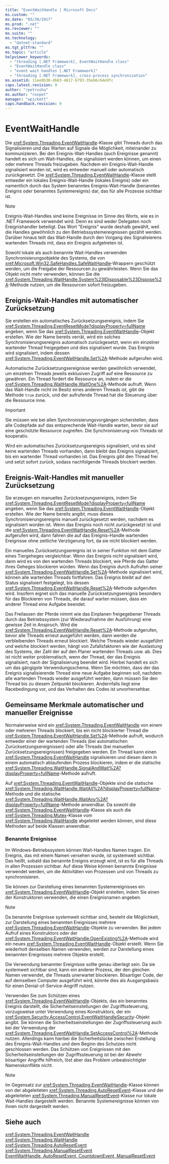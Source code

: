 ```yaml
---
title: "EventWaitHandle | Microsoft Docs"
ms.custom: ""
ms.date: "03/30/2017"
ms.prod: ".net"
ms.reviewer: ""
ms.suite: ""
ms.technology: 
  - "dotnet-standard"
ms.tgt_pltfrm: ""
ms.topic: "article"
helpviewer_keywords: 
  - "threading [.NET Framework], EventWaitHandle class"
  - "EventWaitHandle class"
  - "event wait handles [.NET Framework]"
  - "threading [.NET Framework], cross-process synchronization"
ms.assetid: 11ee0b38-d663-4617-b793-35eb6c64e9fc
caps.latest.revision: 9
author: "rpetrusha"
ms.author: "ronpet"
manager: "wpickett"
caps.handback.revision: 9
---
```

# EventWaitHandle
Die <xref:System.Threading.EventWaitHandle>\-Klasse gibt Threads durch das Signalisieren und das Warten auf Signale die Möglichkeit, miteinander zu kommunizieren.  Bei den Ereignis\-Wait\-Handles \(auch Ereignisse genannt\) handelt es sich um Wait\-Handles, die signalisiert werden können, um einen oder mehrere Threads freizugeben.  Nachdem ein Ereignis\-Wait\-Handle signalisiert worden ist, wird es entweder manuell oder automatisch zurückgesetzt.  Die <xref:System.Threading.EventWaitHandle>\-Klasse stellt entweder ein lokales Ereignis\-Wait\-Handle \(lokales Ereignis\) oder ein namentlich durch das System benanntes Ereignis\-Wait\-Handle \(benanntes Ereignis oder benanntes Systemereignis\) dar, das für alle Prozesse sichtbar ist.  
  
> [!NOTE]
>  Ereignis\-Wait\-Handles sind keine Ereignisse im Sinne des Worts, wie es in .NET Framework verwendet wird.  Denn es sind weder Delegaten noch Ereignishandler beteiligt.  Das Wort "Ereignis" wurde deshalb gewählt, weil die Handles gewöhnlich zu den Betriebssystemereignissen gezählt werden. Darüber hinaus teilt das Wait\-Handle durch den Vorgang des Signalisierens wartenden Threads mit, dass ein Ereignis aufgetreten ist.  
  
 Sowohl lokale als auch benannte Wait\-Handles verwenden Synchronisierungsobjekte des Systems, die von <xref:Microsoft.Win32.SafeHandles.SafeWaitHandle>\-Wrappern geschützt werden, um die Freigabe der Ressourcen zu gewährleisten.  Wenn Sie das Objekt nicht mehr verwenden, können Sie die <xref:System.Threading.WaitHandle.System%23IDisposable%23Dispose%2A>\-Methode nutzen, um die Ressourcen sofort freizugeben.  
  
## Ereignis\-Wait\-Handles mit automatischer Zurücksetzung  
 Sie erstellen ein automatisches Zurücksetzungsereignis, indem Sie <xref:System.Threading.EventResetMode?displayProperty=fullName> angeben, wenn Sie das <xref:System.Threading.EventWaitHandle>\-Objekt erstellen.  Wie der Name bereits verrät, wird ein solches Synchronisierungsereignis automatisch zurückgesetzt, wenn ein einzelner wartender Thread freigegeben und dies signalisiert wurde.  Das Ereignis wird signalisiert, indem dessen <xref:System.Threading.EventWaitHandle.Set%2A>\-Methode aufgerufen wird.  
  
 Automatische Zurücksetzungsereignisse werden gewöhnlich verwendet, um einzelnen Threads jeweils exklusiven Zugriff auf eine Ressource zu gewähren.  Ein Thread fordert die Ressource an, indem er die <xref:System.Threading.WaitHandle.WaitOne%2A>\-Methode aufruft.  Wenn das Wait\-Handle nicht im Besitz eines anderen Threads ist, gibt die Methode `true` zurück, und der aufrufende Thread hat die Steuerung über die Ressource inne.  
  
> [!IMPORTANT]
>  Sie müssen wie bei allen Synchronisierungsvorgängen sicherstellen, dass alle Codepfade auf das entsprechende Wait\-Handle warten, bevor sie auf eine geschützte Ressource zugreifen.  Die Synchronisierung von Threads ist kooperativ.  
  
 Wird ein automatisches Zurücksetzungsereignis signalisiert, und es sind keine wartenden Threads vorhanden, dann bleibt das Ereignis signalisiert, bis ein wartender Thread vorhanden ist.  Das Ereignis gibt den Thread frei und setzt sofort zurück, sodass nachfolgende Threads blockiert werden.  
  
## Ereignis\-Wait\-Handles mit manueller Zurücksetzung  
 Sie erzeugen ein manuelles Zurücksetzungsereignis, indem Sie <xref:System.Threading.EventResetMode?displayProperty=fullName> angeben, wenn Sie das <xref:System.Threading.EventWaitHandle>\-Objekt erstellen.  Wie der Name bereits angibt, muss dieses Synchronisierungsereignis manuell zurückgesetzt werden, nachdem es signalisiert worden ist.  Wenn das Ereignis noch nicht zurückgesetzt ist und die <xref:System.Threading.EventWaitHandle.Reset%2A>\-Methode aufgerufen wird, dann fahren die auf das Ereignis\-Handle wartenden Ereignisse ohne zeitliche Verzögerung fort, da sie nicht blockiert werden.  
  
 Ein manuelles Zurücksetzungsereignis ist in seiner Funktion mit dem Gatter eines Tiergeheges vergleichbar.  Wenn das Ereignis nicht signalisiert wird, dann wird es von den wartenden Threads blockiert, wie Pferde das Gatter ihres Geheges blockieren würden.  Wenn das Ereignis durch Aufrufen seiner <xref:System.Threading.EventWaitHandle.Set%2A>\-Methode signalisiert wird, können alle wartenden Threads fortfahren.  Das Ereignis bleibt auf den Status signalisiert festgelegt, bis dessen <xref:System.Threading.EventWaitHandle.Reset%2A>\-Methode aufgerufen wird.  Insofern eignet sich das manuelle Zurücksetzungsereignis besonders für das Blockieren von Threads, die darauf warten müssen, dass ein anderer Thread eine Aufgabe beendet.  
  
 Das Freilassen der Pferde nimmt wie das Einplanen freigegebener Threads durch das Betriebssystem \(zur Wiederaufnahme der Ausführung\) eine gewisse Zeit in Anspruch.  Wird die <xref:System.Threading.EventWaitHandle.Reset%2A>\-Methode aufgerufen, bevor alle Threads erneut ausgeführt werden, dann werden die verbleibenden Threads erneut blockiert.  Welche Threads wieder ausgeführt und welche blockiert werden, hängt von Zufallsfaktoren wie der Auslastung des Systems, der Zahl der auf den Planer wartenden Threads usw. ab.  Dies ist nicht weiter problematisch, wenn der Thread, der das Ereignis signalisiert, nach der Signalisierung beendet wird. Hierbei handelt es sich um das gängigste Verwendungsschema.  Wenn Sie möchten, dass der das Ereignis signalisierende Thread eine neue Aufgabe beginnen soll, nachdem alle wartenden Threads wieder ausgeführt werden, dann müssen Sie den Thread bis zu diesem Zeitpunkt blockieren.  Andernfalls liegt eine Racebedingung vor, und das Verhalten des Codes ist unvorhersehbar.  
  
## Gemeinsame Merkmale automatischer und manueller Ereignisse  
 Normalerweise wird ein <xref:System.Threading.EventWaitHandle> von einem oder mehreren Threads blockiert, bis ein nicht blockierter Thread die <xref:System.Threading.EventWaitHandle.Set%2A>\-Methode aufruft, wodurch entweder einer der wartenden Threads \(bei automatischen Zurücksetzungsereignissen\) oder alle Threads \(bei manuellen Zurücksetzungsereignissen\) freigegeben werden.  Ein Thread kann einen <xref:System.Threading.EventWaitHandle> signalisieren und diesen dann in einem automatisch ablaufenden Prozess blockieren, indem er die statische <xref:System.Threading.WaitHandle.SignalAndWait%2A?displayProperty=fullName>\-Methode aufruft.  
  
 Auf <xref:System.Threading.EventWaitHandle>\-Objekte sind die statische <xref:System.Threading.WaitHandle.WaitAll%2A?displayProperty=fullName>\-Methode und die statische <xref:System.Threading.WaitHandle.WaitAny%2A?displayProperty=fullName>\-Methode anwendbar.  Da sowohl die <xref:System.Threading.EventWaitHandle>\-Klasse als auch die <xref:System.Threading.Mutex>\-Klasse vom <xref:System.Threading.WaitHandle> abgeleitet werden können, sind diese Methoden auf beide Klassen anwendbar.  
  
### Benannte Ereignisse  
 Im Windows\-Betriebssystem können Wait\-Handles Namen tragen.  Ein Ereignis, das mit einem Namen versehen wurde, ist systemweit sichtbar.  Das heißt, sobald das benannte Ereignis erzeugt wird, ist es für alle Threads in allen Prozessen sichtbar.  Auf diese Weise können benannte Ereignisse verwendet werden, um die Aktivitäten von Prozessen und von Threads zu synchronisieren.  
  
 Sie können zur Darstellung eines benannten Systemereignisses ein <xref:System.Threading.EventWaitHandle>\-Objekt erstellen, indem Sie einen der Konstruktoren verwenden, die einen Ereignisnamen angeben.  
  
> [!NOTE]
>  Da benannte Ereignisse systemweit sichtbar sind, besteht die Möglichkeit, zur Darstellung eines benannten Ereignisses mehrere <xref:System.Threading.EventWaitHandle>\-Objekte zu verwenden.  Bei jedem Aufruf eines Konstruktors oder der <xref:System.Threading.EventWaitHandle.OpenExisting%2A>\-Methode wird ein neues <xref:System.Threading.EventWaitHandle>\-Objekt erstellt.  Wenn Sie wiederholt denselben Namen verwenden, werden zur Darstellung eines benannten Ereignisses mehrere Objekte erstellt.  
  
 Die Verwendung benannter Ereignisse sollte genau überlegt sein.  Da sie systemweit sichtbar sind, kann ein anderer Prozess, der den gleichen Namen verwendet, die Threads unerwartet blockieren.  Bösartiger Code, der auf demselben Computer ausgeführt wird, könnte dies als Ausgangsbasis für einen Denial\-of\-Service\-Angriff nutzen.  
  
 Verwenden Sie zum Schützen eines <xref:System.Threading.EventWaitHandle>\-Objekts, das ein benanntes Ereignis darstellt, die Sicherheitseinstellungen der Zugriffssteuerung, vorzugsweise unter Verwendung eines Konstruktors, der ein <xref:System.Security.AccessControl.EventWaitHandleSecurity>\-Objekt angibt.  Sie können die Sicherheitseinstellungen der Zugriffssteuerung auch bei der Verwendung der <xref:System.Threading.EventWaitHandle.SetAccessControl%2A>\-Methode nutzen. Allerdings kann hierbei die Sicherheitslücke zwischen Erstellung des Ereignis\-Wait\-Handles und dem Beginn des Schutzes nicht geschlossen werden.  Das Schützen von Ereignissen mit den Sicherheitseinstellungen der Zugriffssteuerung ist bei der Abwehr bösartiger Angriffe hilfreich, löst aber das Problem unbeabsichtigter Namenskonflikte nicht.  
  
> [!NOTE]
>  Im Gegensatz zur <xref:System.Threading.EventWaitHandle>\-Klasse können von der abgeleiteten <xref:System.Threading.AutoResetEvent>\-Klasse und der abgeleiteten <xref:System.Threading.ManualResetEvent>\-Klasse nur lokale Wait\-Handles dargestellt werden.  Benannte Systemereignisse können von ihnen nicht dargestellt werden.  
  
## Siehe auch  
 <xref:System.Threading.EventWaitHandle>   
 <xref:System.Threading.WaitHandle>   
 <xref:System.Threading.AutoResetEvent>   
 <xref:System.Threading.ManualResetEvent>   
 [EventWaitHandle, AutoResetEvent, CountdownEvent, ManualResetEvent](../../../docs/standard/threading/eventwaithandle-autoresetevent-countdownevent-manualresetevent.md)